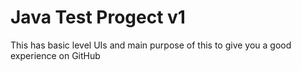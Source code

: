 # Java Test Progect v1
 This has basic level UIs and main purpose of this to give you a good experience on GitHub
